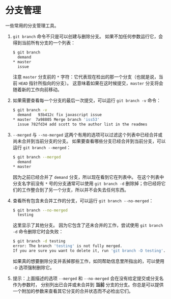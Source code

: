 # 分支管理

一些常用的分支管理工具。

1. `git branch` 命令不只是可以创建与删除分支。 如果不加任何参数运行它，会得到当前所有分支的一个列表：

   ```bash
   $ git branch
     demand
   * master
     issue
   ```

   注意 `master` 分支前的 `*` 字符：它代表现在检出的那一个分支（也就是说，当前 `HEAD` 指针所指向的分支）。 这意味着如果在这时候提交，`master` 分支将会随着新的工作向前移动。

2. 如果需要查看每一个分支的最后一次提交，可以运行 `git branch -v` 命令：

   ```bash
   $ git branch -v
     demand   93b412c fix javascript issue
   * master  7a98805 Merge branch 'iss53'
     issue 782fd34 add scott to the author list in the readmes
   ```

3. `--merged` 与 `--no-merged` 这两个有用的选项可以过滤这个列表中已经合并或尚未合并到当前分支的分支。 如果要查看哪些分支已经合并到当前分支，可以运行 `git branch --merged`：

   ```bash
   $ git branch --merged
     demand
   * master
   ```

   因为之前已经合并了 `demand` 分支，所以现在看到它在列表中。 在这个列表中分支名字前没有 `*` 号的分支通常可以使用 `git branch -d` 删除掉；你已经将它们的工作整合到了另一个分支，所以并不会失去任何东西。

4. 查看所有包含未合并工作的分支，可以运行 `git branch --no-merged`：

   ```bash
   $ git branch --no-merged
     testing
   ```

   这里显示了其他分支。 因为它包含了还未合并的工作，尝试使用 `git branch -d` 命令删除它时会失败：

   ```bash
   $ git branch -d testing
   error: The branch 'testing' is not fully merged.
   If you are sure you want to delete it, run 'git branch -D testing'.
   ```

   如果真的想要删除分支并丢掉那些工作，如同帮助信息里所指出的，可以使用 `-D` 选项强制删除它。

5. 提示：上面描述的选项 `--merged` 和 `--no-merged` 会在没有给定提交或分支名作为参数时， 分别列出已合并或未合并到 **当前** 分支的分支。你总是可以提供一个附加的参数来查看其它分支的合并状态而不必检出它们。
